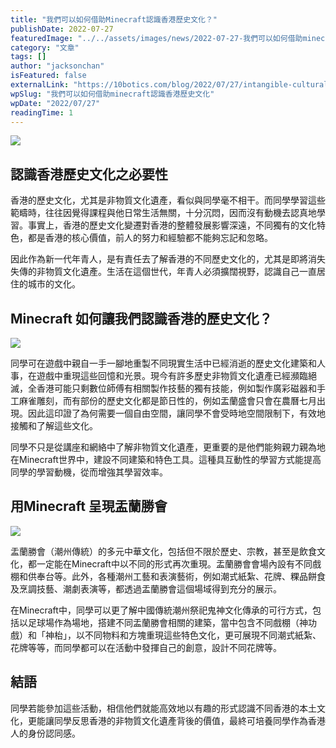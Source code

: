 ```yaml
---
title: "我們可以如何借助Minecraft認識香港歷史文化？"
publishDate: 2022-07-27
featuredImage: "../../assets/images/news/2022-07-27-我們可以如何借助minecraft認識香港歷史文化/image1.png"
category: "文章"
tags: []
author: "jacksonchan"
isFeatured: false
externalLink: "https://10botics.com/blog/2022/07/27/intangible-cultural-heritage/"
wpSlug: "我們可以如何借助minecraft認識香港歷史文化"
wpDate: "2022/07/27"
readingTime: 1
---
```


![](https://staging.10botics.com/wp-content/uploads/2022/07/Fire-Dragon-Master-Fai-Gor-shares-his-tale-of-being-a-Tai-Hang-boy-Hong-Kong-Free-Press-HKFP.jpeg)

## 認識香港歷史文化之必要性

香港的歷史文化，尤其是非物質文化遺產，看似與同學毫不相干。而同學學習這些範疇時，往往因覺得課程與他日常生活無關，十分沉悶，因而沒有動機去認真地學習。事實上，香港的歷史文化變遷對香港的整體發展影響深遠，不同獨有的文化特色，都是香港的核心價值，前人的努力和經驗都不能夠忘記和忽略。

因此作為新一代年青人，是有責任去了解香港的不同歷史文化的，尤其是即將消失失傳的非物質文化遺產。生活在這個世代，年青人必須擴闊視野，認識自己一直居住的城市的文化。

## Minecraft 如何讓我們認識香港的歷史文化？

![](https://staging.10botics.com/wp-content/uploads/2023/08/fe23e0df604c5527c745fc21aa084aad.png)

同學可在遊戲中親自一手一腳地重製不同現實生活中已經消逝的歷史文化建築和人事，在遊戲中重現這些回憶和光景。現今有許多歷史非物質文化遺產已經瀕臨絕滅，全香港可能只剩數位師傅有相關製作技藝的獨有技能，例如製作廣彩磁器和手工麻雀雕刻，而有部份的歷史文化都是節日性的，例如盂蘭盛會只會在農曆七月出現。因此這印證了為何需要一個自由空間，讓同學不會受時地空間限制下，有效地接觸和了解這些文化。

同學不只是從講座和網絡中了解非物質文化遺產，更重要的是他們能夠親力親為地在Minecraft世界中，建設不同建築和特色工具。這種具互動性的學習方式能提高同學的學習動機，從而增強其學習效率。

## 用Minecraft 呈現盂蘭勝會

![](https://staging.10botics.com/wp-content/uploads/2023/08/6b59ac93287d2d65721c19d8d6c08af8-1024x640.png)

盂蘭勝會（潮州傳統）的多元中華文化，包括但不限於歷史、宗教，甚至是飲食文化，都一定能在Minecraft中以不同的形式再次重現。盂蘭勝會會場內設有不同戲棚和供奉台等。此外，各種潮州工藝和表演藝術，例如潮式紙紮、花牌、粿品餅食及烹調技藝、潮劇表演等，都透過盂蘭勝會這個場域得到充分的展示。

在Minecraft中，同學可以更了解中國傳統潮州祭祀鬼神文化傳承的可行方式，包括以足球場作為場地，搭建不同盂蘭勝會相關的建築，當中包含不同戲棚（神功戲）和「神枱」，以不同物料和方塊重現這些特色文化，更可展現不同潮式紙紮、花牌等等，而同學都可以在活動中發揮自己的創意，設計不同花牌等。

## 結語

同學若能參加這些活動，相信他們就能高效地以有趣的形式認識不同香港的本土文化，更能讓同學反思香港的非物質文化遺產背後的價值，最終可培養同學作為香港人的身份認同感。